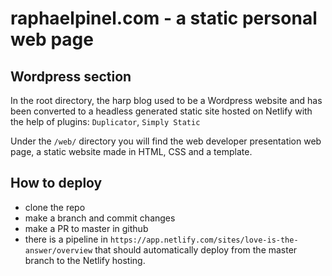 # raphaelpinel.com - a static personal web page

## Wordpress section

In the root directory, the harp blog used to be a Wordpress website and has been converted to a headless generated static site hosted on Netlify with the help of plugins: `Duplicator`, `Simply Static`

Under the `/web/` directory you will find the web developer presentation web page, a static website made in HTML, CSS and a template.

## How to deploy

- clone the repo
- make a branch and commit changes
- make a PR to master in github
- there is a pipeline in `https://app.netlify.com/sites/love-is-the-answer/overview` that should automatically deploy from the master branch to the Netlify hosting.
